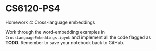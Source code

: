 # CS6120-PS4
Homework 4: Cross-language embeddings

Work through the word-embedding examples in `CrossLanguageEmbeddings.ipynb` and implement all the code flagged as **TODO**. Remember to save your notebook back to GitHub.

